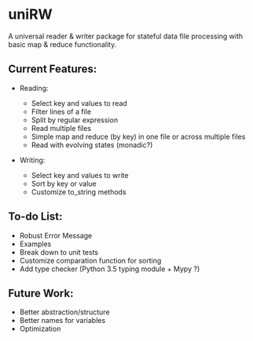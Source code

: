 # uniRW
A universal reader & writer package for stateful data file processing with basic map & reduce functionality.

## Current Features:
- Reading:
    - Select key and values to read
    - Filter lines of a file
    - Split by regular expression
    - Read multiple files
    - Simple map and reduce (by key) in one file or across multiple files
    - Read with evolving states (monadic?)
    
- Writing:
    - Select key and values to write
    - Sort by key or value
    - Customize to_string methods
    
## To-do List:
- Robust Error Message
- Examples
- Break down to unit tests
- Customize comparation function for sorting
- Add type checker (Python 3.5 typing module + Mypy ?)

## Future Work:
- Better abstraction/structure
- Better names for variables
- Optimization